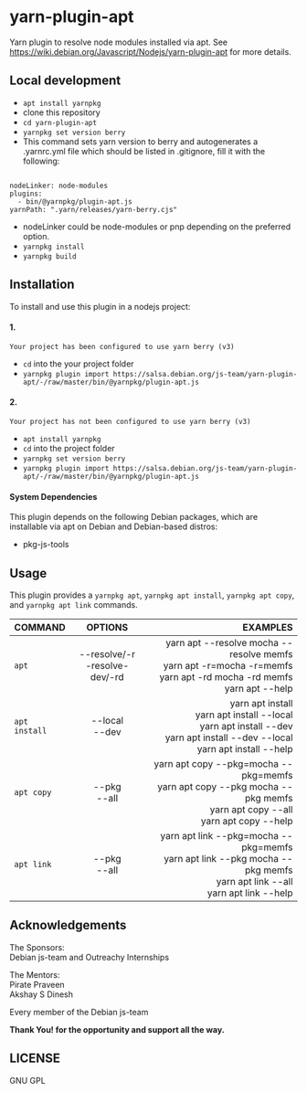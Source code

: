 # yarn-plugin-apt

Yarn plugin to resolve node modules installed via apt. See https://wiki.debian.org/Javascript/Nodejs/yarn-plugin-apt for more details.


## Local development
- `apt install yarnpkg`
- clone this repository
- `cd yarn-plugin-apt`
- `yarnpkg set version berry` 
- This command sets yarn version to berry and autogenerates a .yarnrc.yml file which should be listed in .gitignore, fill it with the following:
<pre><code>
nodeLinker: node-modules
plugins:
  - bin/@yarnpkg/plugin-apt.js
yarnPath: ".yarn/releases/yarn-berry.cjs" 
</code></pre>
- nodeLinker could be node-modules or pnp depending on the preferred option.
- `yarnpkg install`
- `yarnpkg build`


## Installation
To install and use this plugin in a nodejs project:
#### 1.
    Your project has been configured to use yarn berry (v3)
- `cd` into the your project folder
- `yarnpkg plugin import https://salsa.debian.org/js-team/yarn-plugin-apt/-/raw/master/bin/@yarnpkg/plugin-apt.js`
#### 2.
    Your project has not been configured to use yarn berry (v3)
- `apt install yarnpkg`
- `cd` into the project folder
- `yarnpkg set version berry`
- `yarnpkg plugin import https://salsa.debian.org/js-team/yarn-plugin-apt/-/raw/master/bin/@yarnpkg/plugin-apt.js`

#### System Dependencies
This plugin depends on the following Debian packages, which are installable via apt on Debian and Debian-based distros:
- pkg-js-tools

## Usage

This plugin provides a `yarnpkg apt`, `yarnpkg apt install`, `yarnpkg apt copy`, and `yarnpkg apt link` commands.

| COMMAND |   OPTIONS |  EXAMPLES      |
|---------|:---------:|---------------:|
| `apt`|--resolve/-r <br/> -resolve-dev/-rd|yarn apt --resolve mocha --resolve memfs <br /> yarn apt -r=mocha -r=memfs <br /> yarn apt -rd mocha -rd memfs <br /> yarn apt --help|
| `apt install`|--local <br /> --dev|yarn apt install <br /> yarn apt install --local <br /> yarn apt install --dev <br /> yarn apt install --dev --local <br /> yarn apt install --help|
| `apt copy`|--pkg <br /> --all|yarn apt copy --pkg=mocha --pkg=memfs <br /> yarn apt copy --pkg mocha --pkg memfs <br /> yarn apt copy --all <br /> yarn apt copy --help|
| `apt link`|--pkg <br /> --all|yarn apt link --pkg=mocha --pkg=memfs <br /> yarn apt link --pkg mocha --pkg memfs <br /> yarn apt link --all <br /> yarn apt link --help|


## Acknowledgements

The Sponsors:<br/>
Debian js-team and Outreachy Internships

The Mentors:<br/>
Pirate Praveen<br/>
Akshay S Dinesh

Every member of the Debian js-team

**Thank You! for the opportunity and support all the way.**

## LICENSE
GNU GPL
